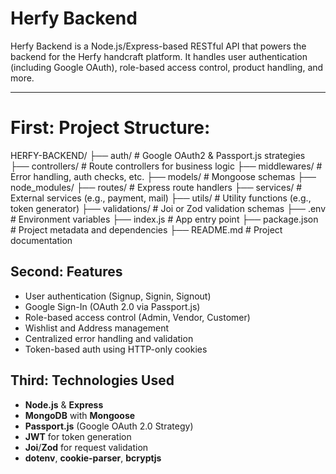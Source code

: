 # Herfy Backend

Herfy Backend is a Node.js/Express-based RESTful API that powers the backend for the Herfy handcraft platform. It handles user authentication (including Google OAuth), role-based access control, product handling, and more.

---

# First: Project Structure:
HERFY-BACKEND/
├── auth/ # Google OAuth2 & Passport.js strategies
├── controllers/ # Route controllers for business logic
├── middlewares/ # Error handling, auth checks, etc.
├── models/ # Mongoose schemas
├── node_modules/
├── routes/ # Express route handlers
├── services/ # External services (e.g., payment, mail)
├── utils/ # Utility functions (e.g., token generator)
├── validations/ # Joi or Zod validation schemas
├── .env # Environment variables
├── index.js # App entry point
├── package.json # Project metadata and dependencies
├── README.md # Project documentation

## Second: Features

-  User authentication (Signup, Signin, Signout)
-  Google Sign-In (OAuth 2.0 via Passport.js)
-  Role-based access control (Admin, Vendor, Customer)
-  Wishlist and Address management
-  Centralized error handling and validation
-  Token-based auth using HTTP-only cookies

## Third: Technologies Used

- **Node.js** & **Express**
- **MongoDB** with **Mongoose**
- **Passport.js** (Google OAuth 2.0 Strategy)
- **JWT** for token generation
- **Joi**/**Zod** for request validation
- **dotenv**, **cookie-parser**, **bcryptjs**



